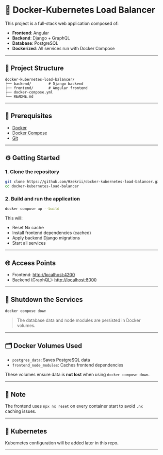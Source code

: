 # 🚀 Docker-Kubernetes Load Balancer

This project is a full-stack web application composed of:

- **Frontend**: Angular
- **Backend**: Django + GraphQL
- **Database**: PostgreSQL
- **Dockerized**: All services run with Docker Compose


---

## 📁 Project Structure

```
docker-kubernetes-load-balancer/
├── backend/        # Django backend
├── frontend/       # Angular frontend
├── docker-compose.yml
└── README.md
```

---

## 🧰 Prerequisites

- [Docker](https://www.docker.com/)
- [Docker Compose](https://docs.docker.com/compose/)
- [Git](https://git-scm.com/)

---

## ⚙️ Getting Started

### 1. Clone the repository

```bash
git clone https://github.com/Hzekrii/docker-kubernetes-load-balancer.git
cd docker-kubernetes-load-balancer
```

### 2. Build and run the application

```bash
docker compose up --build
```

This will:
- Reset Nx cache
- Install frontend dependencies (cached)
- Apply backend Django migrations
- Start all services

---

## 🌐 Access Points

- Frontend: [http://localhost:4200](http://localhost:4200)
- Backend (GraphQL): [http://localhost:8000](http://localhost:8000)

---

## 🧼 Shutdown the Services

```bash
docker compose down
```

> The database data and node modules are persisted in Docker volumes.

---

## 🗂 Docker Volumes Used

- `postgres_data`: Saves PostgreSQL data
- `frontend_node_modules`: Caches frontend dependencies

These volumes ensure data is **not lost** when using `docker compose down`.

---

## 📌 Note

The frontend uses `npx nx reset` on every container start to avoid `.nx` caching issues.

---

## 🚧 Kubernetes

Kubernetes configuration will be added later in this repo.

---
